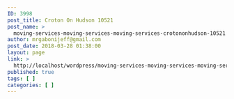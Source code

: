 ```yaml
---
ID: 3998
post_title: Croton On Hudson 10521
post_name: >
  moving-services-moving-services-moving-services-crotononhudson-10521
author: mrgabonijeff@gmail.com
post_date: 2018-03-28 01:38:00
layout: page
link: >
  http://localhost/wordpress/moving-services-moving-services-moving-services-crotononhudson-10521/
published: true
tags: [ ]
categories: [ ]
---
```

